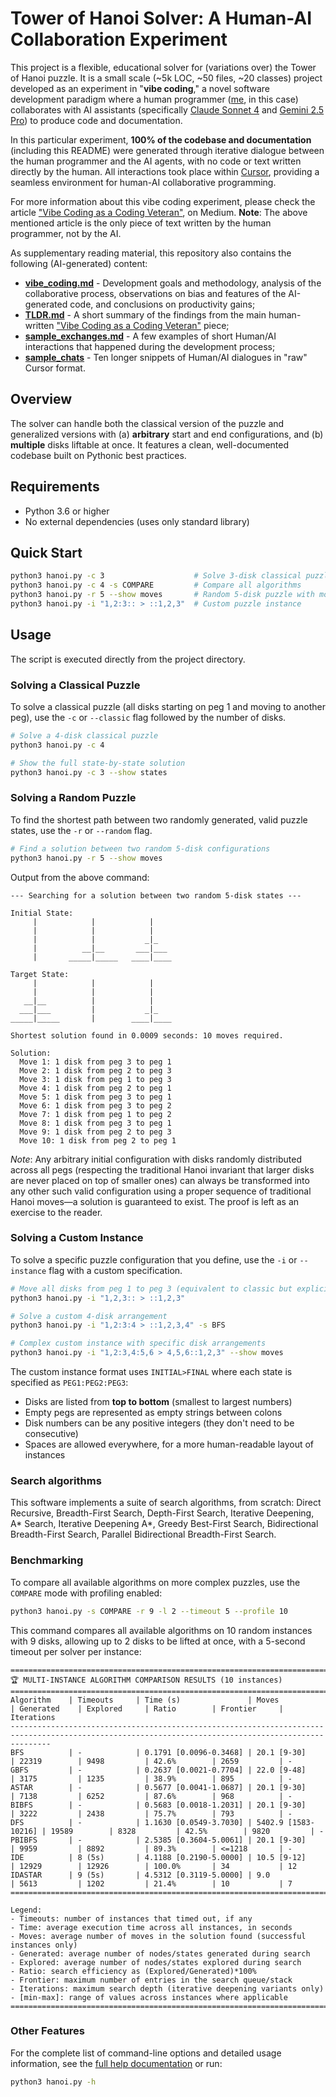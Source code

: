 # Tower of Hanoi Solver: A Human-AI Collaboration Experiment

This project is a flexible, educational solver for (variations over) the Tower of Hanoi puzzle. It is a small scale (~5k LOC, ~50 files, ~20 classes) project developed as an experiment in "**vibe coding**," a novel software development paradigm where a human programmer ([me](https://www.linkedin.com/in/marco-benedetti-art), in this case) collaborates with AI assistants (specifically [Claude Sonnet 4](https://claude.ai/) and [Gemini 2.5 Pro](https://gemini.google.com/)) to produce code and documentation.

In this particular experiment, **100% of the codebase and documentation** (including this README) were generated through iterative dialogue between the human programmer and the AI agents, with no code or text written directly by the human. All interactions took place within [Cursor](https://cursor.sh/), providing a seamless environment for human-AI collaborative programming.

For more information about this vibe coding experiment, please check the article ["Vibe Coding as a Coding Veteran"](https://medium.com/@maxbene/vibe-coding-as-a-coding-veteran-cd370fe2be50), on Medium.
**Note**: The above mentioned article is the only piece of text written by the human programmer, not by the AI.

As supplementary reading material, this repository also contains the following (AI-generated) content:
- **[vibe_coding.md](./docs/vibe_coding.md)** - Development goals and methodology, analysis of the collaborative process, observations on bias and features of the AI-generated code, and conclusions on productivity gains;
- **[TLDR.md](./docs/TLDR.md)** - A short summary of the findings from the main human-written ["Vibe Coding as a Coding Veteran"](https://medium.com/@maxbene/vibe-coding-as-a-coding-veteran-cd370fe2be50) piece;
- **[sample_exchanges.md](./docs/sample_exchanges.md)** - A few examples of short Human/AI interactions that happened during the development process;
- **[sample_chats](./docs/sample_chats/)** - Ten longer snippets of Human/AI dialogues in "raw" Cursor format.


## Overview

The solver can handle both the classical version of the puzzle and generalized versions with (a) **arbitrary** start and end configurations, and (b) **multiple** disks liftable at once. It features a clean, well-documented codebase built on Pythonic best practices.

## Requirements

- Python 3.6 or higher
- No external dependencies (uses only standard library)

## Quick Start

```bash
python3 hanoi.py -c 3                    # Solve 3-disk classical puzzle  
python3 hanoi.py -c 4 -s COMPARE         # Compare all algorithms
python3 hanoi.py -r 5 --show moves       # Random 5-disk puzzle with moves
python3 hanoi.py -i "1,2:3:: > ::1,2,3"  # Custom puzzle instance
```

## Usage

The script is executed directly from the project directory.

### Solving a Classical Puzzle

To solve a classical puzzle (all disks starting on peg 1 and moving to another peg), use the `-c` or `--classic` flag followed by the number of disks.

```bash
# Solve a 4-disk classical puzzle
python3 hanoi.py -c 4

# Show the full state-by-state solution
python3 hanoi.py -c 3 --show states
```

### Solving a Random Puzzle

To find the shortest path between two randomly generated, valid puzzle states, use the `-r` or `--random` flag.

```bash
# Find a solution between two random 5-disk configurations
python3 hanoi.py -r 5 --show moves
```

Output from the above command:
```
--- Searching for a solution between two random 5-disk states ---

Initial State:
     |            |            |     
     |            |            |     
     |            |           _|_    
     |          __|__       ___|___  
     |       _____|_____   ____|____ 

Target State:
     |            |            |     
     |            |            |     
   __|__          |            |     
  ___|___         |           _|_    
_____|_____       |        ____|____ 

Shortest solution found in 0.0009 seconds: 10 moves required.

Solution:
  Move 1: 1 disk from peg 3 to peg 1
  Move 2: 1 disk from peg 2 to peg 3
  Move 3: 1 disk from peg 1 to peg 3
  Move 4: 1 disk from peg 2 to peg 1
  Move 5: 1 disk from peg 3 to peg 1
  Move 6: 1 disk from peg 3 to peg 2
  Move 7: 1 disk from peg 1 to peg 2
  Move 8: 1 disk from peg 3 to peg 1
  Move 9: 1 disk from peg 2 to peg 3
  Move 10: 1 disk from peg 2 to peg 1
```

*Note*: Any arbitrary initial configuration with disks randomly distributed across all pegs (respecting the traditional Hanoi invariant that larger disks are never placed on top of smaller ones) can always be transformed into any other such valid configuration using a proper sequence of traditional Hanoi moves—a solution is guaranteed to exist. The proof is left as an exercise to the reader.

### Solving a Custom Instance

To solve a specific puzzle configuration that you define, use the `-i` or `--instance` flag with a custom specification.

```bash
# Move all disks from peg 1 to peg 3 (equivalent to classic but explicit)
python3 hanoi.py -i "1,2,3:: > ::1,2,3"

# Solve a custom 4-disk arrangement
python3 hanoi.py -i "1,2:3:4 > ::1,2,3,4" -s BFS

# Complex custom instance with specific disk arrangements
python3 hanoi.py -i "1,2:3,4:5,6 > 4,5,6::1,2,3" --show moves
```

The custom instance format uses `INITIAL>FINAL` where each state is specified as `PEG1:PEG2:PEG3`:
- Disks are listed from **top to bottom** (smallest to largest numbers)
- Empty pegs are represented as empty strings between colons
- Disk numbers can be any positive integers (they don't need to be consecutive)
- Spaces are allowed everywhere, for a more human-readable layout of instances

### Search algorithms

This software implements a suite of search algorithms, from scratch: Direct Recursive, Breadth-First Search, Depth-First Search, Iterative Deepening, A\* Search, Iterative Deepening A\*, Greedy Best-First Search, Bidirectional Breadth-First Search, Parallel Bidirectional Breadth-First Search.

### Benchmarking

To compare all available algorithms on more complex puzzles, use the `COMPARE` mode with profiling enabled:

```bash
python3 hanoi.py -s COMPARE -r 9 -l 2 --timeout 5 --profile 10
```

This command compares all available algorithms on 10 random instances with 9 disks, allowing up to 2 disks to be lifted at once, with a 5-second timeout per solver per instance:

```
=====================================================================================================================================================
🏆 MULTI-INSTANCE ALGORITHM COMPARISON RESULTS (10 instances)
=====================================================================================================================================================
Algorithm    | Timeouts     | Time (s)               | Moves               | Generated    | Explored     | Ratio        | Frontier     | Iterations   
-----------------------------------------------------------------------------------------------------------------------------------------------------
BFS          | -            | 0.1791 [0.0096-0.3468] | 20.1 [9-30]         | 22319        | 9498         | 42.6%        | 2659         | -           
GBFS         | -            | 0.2637 [0.0021-0.7704] | 22.0 [9-48]         | 3175         | 1235         | 38.9%        | 895          | -           
ASTAR        | -            | 0.5677 [0.0041-1.0687] | 20.1 [9-30]         | 7138         | 6252         | 87.6%        | 968          | -           
BIBFS        | -            | 0.5683 [0.0018-1.2031] | 20.1 [9-30]         | 3222         | 2438         | 75.7%        | 793          | -           
DFS          | -            | 1.1630 [0.0549-3.7030] | 5402.9 [1583-10216] | 19589        | 8328         | 42.5%        | 9820         | -           
PBIBFS       | -            | 2.5385 [0.3604-5.0061] | 20.1 [9-30]         | 9959         | 8892         | 89.3%        | <=1218       | -           
IDE          | 8 (5s)       | 4.1188 [0.2190-5.0000] | 10.5 [9-12]         | 12929        | 12926        | 100.0%       | 34           | 12          
IDASTAR      | 9 (5s)       | 4.5312 [0.3119-5.0000] | 9.0                 | 5613         | 1202         | 21.4%        | 10           | 7           
=====================================================================================================================================================

Legend:
- Timeouts: number of instances that timed out, if any
- Time: average execution time across all instances, in seconds
- Moves: average number of moves in the solution found (successful instances only)
- Generated: average number of nodes/states generated during search
- Explored: average number of nodes/states explored during search
- Ratio: search efficiency as (Explored/Generated)*100%
- Frontier: maximum number of entries in the search queue/stack
- Iterations: maximum search depth (iterative deepening variants only)
- [min-max]: range of values across instances where applicable
====================================================================================================================================================
```

### Other Features

For the complete list of command-line options and detailed usage information, see the [full help documentation](docs/help.txt) or run:

```bash
python3 hanoi.py -h
```


